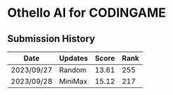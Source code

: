 # Othello AI for CODINGAME
## Submission History
|Date|Updates|Score|Rank|
|---|---|---|---|
|2023/09/27| Random | 13.61 | 255 |
|2023/09/28| MiniMax | 15.12 | 217 |